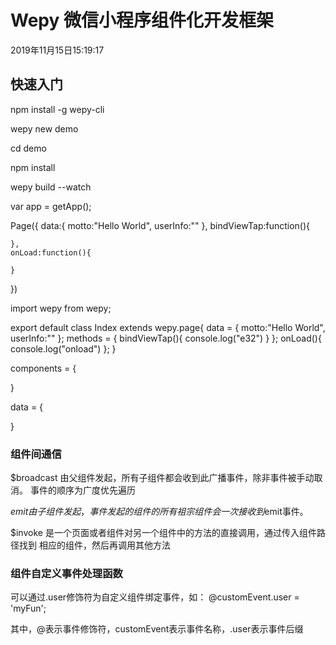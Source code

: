 # Wepy 微信小程序组件化开发框架
 
 
2019年11月15日15:19:17



## 快速入门


<!-- 安装工具 -->
npm install -g wepy-cli


 
<!-- 初始化项目 -->
wepy new demo

<!-- 进入项目项目文件夹 -->

cd demo 

<!-- 安装依赖 -->
npm install



<!-- 开启实时编译 -->
wepy build --watch




<!-- 原生微信小程序 -->
var app = getApp();


Page({
    data:{
        motto:"Hello World",
        userInfo:""
    },
    bindViewTap:function(){

    },
    onLoad:function(){

    }
})



<!-- wepy -->

import wepy from wepy;

export default class Index extends wepy.page{
    data = {
        motto:"Hello World",
        userInfo:""
    };
    methods = {
        bindViewTap(){
            console.log("e32")
        }
    };
    onLoad(){
      console.log("onload")
    };
}



<!-- 声明页面中将要用到的组件 -->
components = {

}


<!-- 可用于页面模板中绑定的数据 -->

data =  {

}



### 组件间通信

$broadcast 
由父组件发起，所有子组件都会收到此广播事件，除非事件被手动取消。
事件的顺序为广度优先遍历


$emit
由子组件发起，事件发起的组件的所有祖宗组件会一次接收到$emit事件。




$invoke
是一个页面或者组件对另一个组件中的方法的直接调用，通过传入组件路径找到
相应的组件，然后再调用其他方法




### 组件自定义事件处理函数


可以通过.user修饰符为自定义组件绑定事件，如： @customEvent.user = 'myFun';


其中，@表示事件修饰符，customEvent表示事件名称，.user表示事件后缀